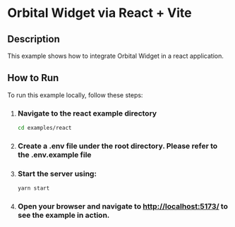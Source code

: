# Orbital Widget via React + Vite

## Description

This example shows how to integrate Orbital Widget in a react application.

## How to Run

To run this example locally, follow these steps:

1.  ### Navigate to the react example directory

    ```bash
    cd examples/react
    ```

2.  ### Create a .env file under the root directory. Please refer to the .env.example file

3.  ### Start the server using:

    ```bash
    yarn start
    ```

4.  ### Open your browser and navigate to [http://localhost:5173/](http://localhost:5173/) to see the example in action.
